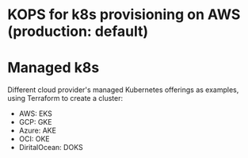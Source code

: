 

# KOPS for k8s provisioning on AWS (production: default)

# Managed k8s 

Different cloud provider's managed Kubernetes offerings as examples, using Terraform to create a cluster:

- AWS: EKS
- GCP: GKE
- Azure: AKE
- OCI: OKE
- DiritalOcean: DOKS


